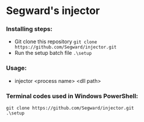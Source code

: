 # Segward's injector

### Installing steps:
* Git clone this repository `git clone https://github.com/Segward/injector.git `
* Run the setup batch file ` .\setup `

### Usage:
* injector \<process name\> \<dll path\>

### Terminal codes used in Windows PowerShell:
```(shell)
git clone https://github.com/Segward/injector.git
.\setup
```